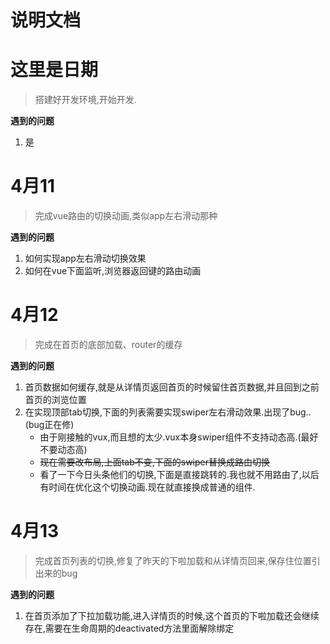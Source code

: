 # 说明文档
# 这里是日期

> 搭建好开发环境,开始开发.

**遇到的问题**
1. 是

# 4月11

> 完成vue路由的切换动画,类似app左右滑动那种

**遇到的问题**
1. 如何实现app左右滑动切换效果
2. 如何在vue下面监听,浏览器返回键的路由动画

# 4月12

> 完成在首页的底部加载、router的缓存

**遇到的问题**
1. 首页数据如何缓存,就是从详情页返回首页的时候留住首页数据,并且回到之前首页的浏览位置
2. 在实现顶部tab切换,下面的列表需要实现swiper左右滑动效果.出现了bug..(bug正在修)
    * 由于刚接触的vux,而且想的太少.vux本身swiper组件不支持动态高.(最好不要动态高)
    * ~~现在需要改布局,上面tab不变,下面的swiper替换成路由切换~~
    * 看了一下今日头条他们的切换,下面是直接跳转的.我也就不用路由了,以后有时间在优化这个切换动画.现在就直接换成普通的组件.

# 4月13

> 完成首页列表的切换,修复了昨天的下啦加载和从详情页回来,保存住位置引出来的bug

**遇到的问题**
1. 在首页添加了下拉加载功能,进入详情页的时候,这个首页的下啦加载还会继续存在,需要在生命周期的deactivated方法里面解除绑定